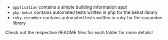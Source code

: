 - `application` contains a simple building information app!
- `php-behat` contains automated tests written in php for the behat library
- `ruby-cucumber` contains automated tests written in ruby for the cucumber library

Check out the respective README files for each folder for more details!
